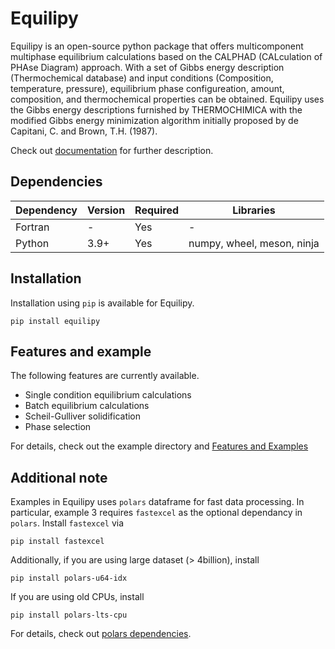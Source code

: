 # Equilipy
Equilipy is an open-source python package that offers multicomponent multiphase equilibrium calculations based on the CALPHAD (CALculation of PHAse Diagram) approach. With a set of Gibbs energy description (Thermochemical database) and input conditions (Composition, temperature, pressure), equilibrium phase configureation, amount, composition, and thermochemical properties can be obtained. Equilipy uses the Gibbs energy descriptions furnished by THERMOCHIMICA with the modified Gibbs energy minimization algorithm initially proposed by de Capitani, C. and Brown, T.H. (1987).

Check out [documentation](https://ornl.github.io/Equilipy/) for further description.

## Dependencies
|Dependency | Version  | Required | Libraries |
|---------- | -------  |--------  |-------    |
|Fortran    | -        | Yes      | -
|Python     | 3.9+     | Yes      | numpy, wheel, meson, ninja


## Installation

Installation using `pip` is available for Equilipy.
```
pip install equilipy
```

## Features and example
The following features are currently available.
- Single condition equilibrium calculations
- Batch equilibrium calculations
- Scheil-Gulliver solidification
- Phase selection

For details, check out the example directory and [Features and Examples](https://ornl.github.io/Equilipy/features.html)


## Additional note
Examples in Equilipy uses `polars` dataframe for fast data processing. In particular, example 3 requires `fastexcel` as the optional dependancy in `polars`. 
Install `fastexcel` via 
```
pip install fastexcel
```
Additionally, if you are using large dataset (> 4billion), install 
```
pip install polars-u64-idx
```
If you are using old CPUs, install
```
pip install polars-lts-cpu
```
For details, check out [polars dependencies](https://docs.pola.rs/api/python/stable/reference/api/polars.show_versions.html).